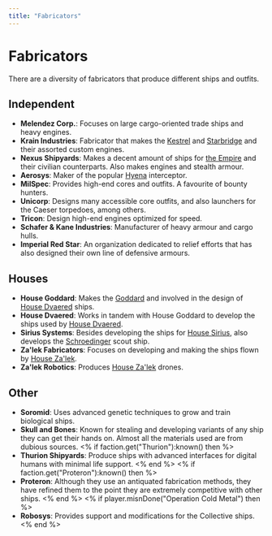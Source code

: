 ```yaml
---
title: "Fabricators"
---
```

# Fabricators

There are a diversity of fabricators that produce different ships and outfits.

## Independent

* **Melendez Corp.**: Focuses on large cargo-oriented trade ships and heavy engines.
* **Krain Industries**: Fabricator that makes the [Kestrel](ships/kestrel) and [Starbridge](ships/starbridge) and their assorted custom engines.
* **Nexus Shipyards**: Makes a decent amount of ships for [the Empire](lore/factions/empire) and their civilian counterparts. Also makes engines and stealth armour.
* **Aerosys**: Maker of the popular [Hyena](ships/hyena) interceptor.
* **MilSpec**: Provides high-end cores and outfits. A favourite of bounty hunters.
* **Unicorp**: Designs many accessible core outfits, and also launchers for the Caeser torpedoes, among others.
* **Tricon**: Design high-end engines optimized for speed.
* **Schafer & Kane Industries**: Manufacturer of heavy armour and cargo hulls.
* **Imperial Red Star**: An organization dedicated to relief efforts that has also designed their own line of defensive armours.

## Houses

* **House Goddard**: Makes the [Goddard](ships/goddard) and involved in the design of [House Dvaered](lore/factions/dvaered) ships.
* **House Dvaered**: Works in tandem with House Goddard to develop the ships used by [House Dvaered](lore/factions/dvaered).
* **Sirius Systems**: Besides developing the ships for [House Sirius](lore/factions/sirius), also develops the [Schroedinger](ships/schroedinger) scout ship.
* **Za'lek Fabricators**: Focuses on developing and making the ships flown by [House Za'lek](lore/factions/zalek).
* **Za'lek Robotics**: Produces [House Za'lek](lore/factions/zalek) drones.

## Other
* **Soromid**: Uses advanced genetic techniques to grow and train biological ships.
* **Skull and Bones**: Known for stealing and developing variants of any ship they can get their hands on. Almost all the materials used are from dubious sources.
<% if faction.get("Thurion"):known() then %>
* **Thurion Shipyards**: Produce ships with advanced interfaces for digital humans with minimal life support.
<% end %>
<% if faction.get("Proteron"):known() then %>
* **Proteron**: Although they use an antiquated fabrication methods, they have refined them to the point they are extremely competitive with other ships.
<% end %>
<% if player.misnDone("Operation Cold Metal") then %>
* **Robosys**: Provides support and modifications for the Collective ships.
<% end %>
